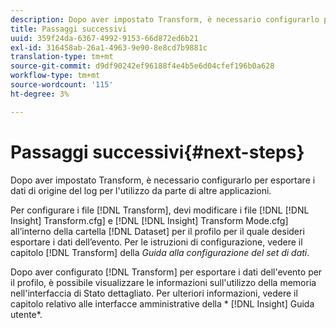 ```yaml
---
description: Dopo aver impostato Transform, è necessario configurarlo per esportare i dati di origine del log per l'utilizzo da parte di altre applicazioni.
title: Passaggi successivi
uuid: 359f24da-6367-4992-9153-66d872ed6b21
exl-id: 316458ab-26a1-4963-9e90-8e8cd7b9881c
translation-type: tm+mt
source-git-commit: d9df90242ef96188f4e4b5e6d04cfef196b0a628
workflow-type: tm+mt
source-wordcount: '115'
ht-degree: 3%

---
```


# Passaggi successivi{#next-steps}

Dopo aver impostato Transform, è necessario configurarlo per esportare i dati di origine del log per l&#39;utilizzo da parte di altre applicazioni.

Per configurare i file [!DNL Transform], devi modificare i file [!DNL [!DNL Insight] Transform.cfg] e [!DNL [!DNL Insight] Transform Mode.cfg] all’interno della cartella [!DNL Dataset] per il profilo per il quale desideri esportare i dati dell’evento. Per le istruzioni di configurazione, vedere il capitolo [!DNL Transform] della *Guida alla configurazione del set di dati*.

Dopo aver configurato [!DNL Transform] per esportare i dati dell&#39;evento per il profilo, è possibile visualizzare le informazioni sull&#39;utilizzo della memoria nell&#39;interfaccia di Stato dettagliato. Per ulteriori informazioni, vedere il capitolo relativo alle interfacce amministrative della * [!DNL Insight] Guida utente*.
